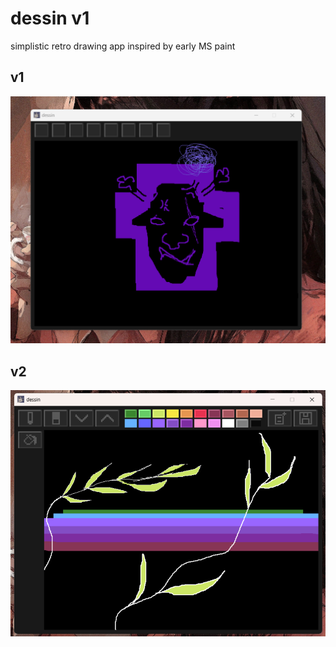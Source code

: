 # dessin v1
simplistic retro drawing app inspired by early MS paint

## v1
![alt](preview/v1_preview.png)

## v2
![alt](preview/v2_preview.png)

